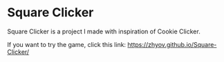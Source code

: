 # Square Clicker
Square Clicker is a project I made with inspiration of Cookie Clicker.

If you want to try the game, click this link: https://zhyov.github.io/Square-Clicker/
